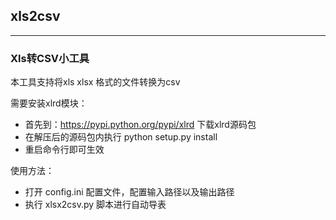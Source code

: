 ## xls2csv 
---
### Xls转CSV小工具  
本工具支持将xls xlsx 格式的文件转换为csv  

需要安装xlrd模块：   
* 首先到：https://pypi.python.org/pypi/xlrd 下载xlrd源码包  
* 在解压后的源码包内执行 python setup.py install  
* 重启命令行即可生效  

使用方法：
* 打开 config.ini 配置文件，配置输入路径以及输出路径  
* 执行 xlsx2csv.py 脚本进行自动导表
